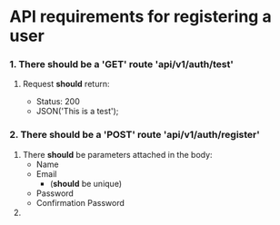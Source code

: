 # API requirements for **registering** a user

### 1. There **should** be a **'GET'** route 'api/v1/auth/test'

1. Request **should** return:

   - Status: 200
   - JSON('This is a test');

### 2. There **should** be a **'POST'** route 'api/v1/auth/register'

1. There **should** be parameters attached in the body:
   - Name
   - Email
     - (**should** be unique)
   - Password
   - Confirmation Password
2.
